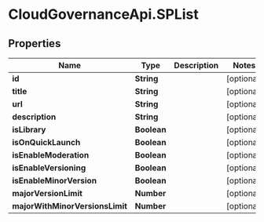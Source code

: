 # CloudGovernanceApi.SPList

## Properties

Name | Type | Description | Notes
------------ | ------------- | ------------- | -------------
**id** | **String** |  | [optional] 
**title** | **String** |  | [optional] 
**url** | **String** |  | [optional] 
**description** | **String** |  | [optional] 
**isLibrary** | **Boolean** |  | [optional] 
**isOnQuickLaunch** | **Boolean** |  | [optional] 
**isEnableModeration** | **Boolean** |  | [optional] 
**isEnableVersioning** | **Boolean** |  | [optional] 
**isEnableMinorVersion** | **Boolean** |  | [optional] 
**majorVersionLimit** | **Number** |  | [optional] 
**majorWithMinorVersionsLimit** | **Number** |  | [optional] 


